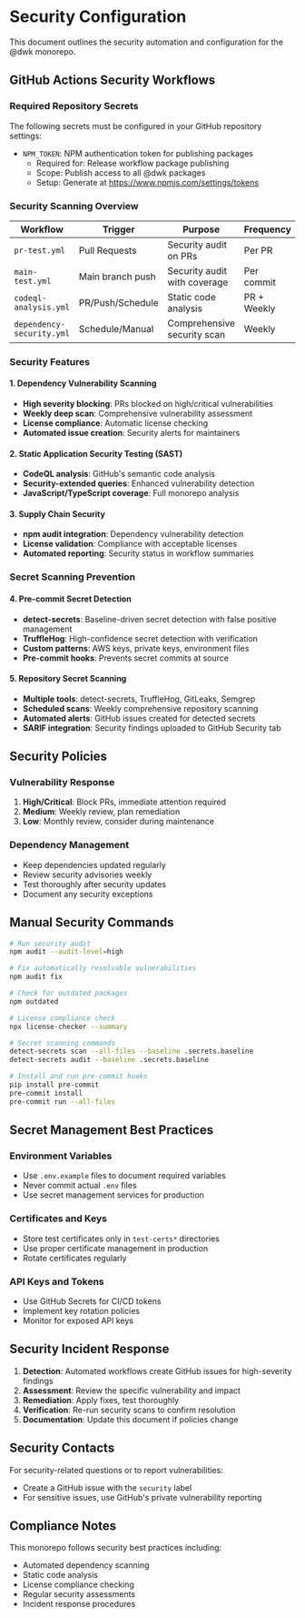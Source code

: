 # Security Configuration

This document outlines the security automation and configuration for the @dwk monorepo.

## GitHub Actions Security Workflows

### Required Repository Secrets

The following secrets must be configured in your GitHub repository settings:

- `NPM_TOKEN`: NPM authentication token for publishing packages
  - Required for: Release workflow package publishing
  - Scope: Publish access to all @dwk packages
  - Setup: Generate at <https://www.npmjs.com/settings/tokens>

### Security Scanning Overview

| Workflow                  | Trigger          | Purpose                      | Frequency   |
| ------------------------- | ---------------- | ---------------------------- | ----------- |
| `pr-test.yml`             | Pull Requests    | Security audit on PRs        | Per PR      |
| `main-test.yml`           | Main branch push | Security audit with coverage | Per commit  |
| `codeql-analysis.yml`     | PR/Push/Schedule | Static code analysis         | PR + Weekly |
| `dependency-security.yml` | Schedule/Manual  | Comprehensive security scan  | Weekly      |

### Security Features

#### 1. Dependency Vulnerability Scanning

- **High severity blocking**: PRs blocked on high/critical vulnerabilities
- **Weekly deep scan**: Comprehensive vulnerability assessment
- **License compliance**: Automatic license checking
- **Automated issue creation**: Security alerts for maintainers

#### 2. Static Application Security Testing (SAST)

- **CodeQL analysis**: GitHub's semantic code analysis
- **Security-extended queries**: Enhanced vulnerability detection
- **JavaScript/TypeScript coverage**: Full monorepo analysis

#### 3. Supply Chain Security

- **npm audit integration**: Dependency vulnerability detection
- **License validation**: Compliance with acceptable licenses
- **Automated reporting**: Security status in workflow summaries

### Secret Scanning Prevention

#### 4. Pre-commit Secret Detection

- **detect-secrets**: Baseline-driven secret detection with false positive management
- **TruffleHog**: High-confidence secret detection with verification
- **Custom patterns**: AWS keys, private keys, environment files
- **Pre-commit hooks**: Prevents secret commits at source

#### 5. Repository Secret Scanning

- **Multiple tools**: detect-secrets, TruffleHog, GitLeaks, Semgrep
- **Scheduled scans**: Weekly comprehensive repository scanning
- **Automated alerts**: GitHub issues created for detected secrets
- **SARIF integration**: Security findings uploaded to GitHub Security tab

## Security Policies

### Vulnerability Response

1. **High/Critical**: Block PRs, immediate attention required
2. **Medium**: Weekly review, plan remediation
3. **Low**: Monthly review, consider during maintenance

### Dependency Management

- Keep dependencies updated regularly
- Review security advisories weekly
- Test thoroughly after security updates
- Document any security exceptions

## Manual Security Commands

```bash
# Run security audit
npm audit --audit-level=high

# Fix automatically resolvable vulnerabilities
npm audit fix

# Check for outdated packages
npm outdated

# License compliance check
npx license-checker --summary

# Secret scanning commands
detect-secrets scan --all-files --baseline .secrets.baseline
detect-secrets audit --baseline .secrets.baseline

# Install and run pre-commit hooks
pip install pre-commit
pre-commit install
pre-commit run --all-files
```

## Secret Management Best Practices

### Environment Variables

- Use `.env.example` files to document required variables
- Never commit actual `.env` files
- Use secret management services for production

### Certificates and Keys

- Store test certificates only in `test-certs*` directories
- Use proper certificate management in production
- Rotate certificates regularly

### API Keys and Tokens

- Use GitHub Secrets for CI/CD tokens
- Implement key rotation policies
- Monitor for exposed API keys

## Security Incident Response

1. **Detection**: Automated workflows create GitHub issues for high-severity findings
2. **Assessment**: Review the specific vulnerability and impact
3. **Remediation**: Apply fixes, test thoroughly
4. **Verification**: Re-run security scans to confirm resolution
5. **Documentation**: Update this document if policies change

## Security Contacts

For security-related questions or to report vulnerabilities:

- Create a GitHub issue with the `security` label
- For sensitive issues, use GitHub's private vulnerability reporting

## Compliance Notes

This monorepo follows security best practices including:

- Automated dependency scanning
- Static code analysis
- License compliance checking
- Regular security assessments
- Incident response procedures
